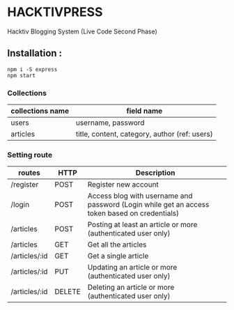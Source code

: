# HACKTIVPRESS
Hacktiv Blogging System (Live Code Second Phase)

## Installation :
    npm i -S express
    npm start

### Collections

collections name | field name
-----------------|----------------------------------
users | username, password
articles | title, content, category, author (ref: users) 

### Setting route

routes | HTTP | Description
-------|------|------------
/register | POST | Register new account
/login | POST | Access blog with username and password (Login while get an access token based on credentials)
/articles | POST | Posting at least an article or more (authenticated user only)
/articles | GET | Get all the articles
/articles/:id | GET | Get a single article
/articles/:id | PUT | Updating an article or more (authenticated user only)
/articles/:id | DELETE | Deleting an article or more (authenticated user only)
